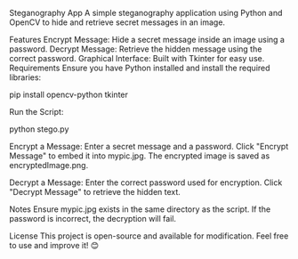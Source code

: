 Steganography App
A simple steganography application using Python and OpenCV to hide and retrieve secret messages in an image.

Features
Encrypt Message: Hide a secret message inside an image using a password.
Decrypt Message: Retrieve the hidden message using the correct password.
Graphical Interface: Built with Tkinter for easy use.
Requirements
Ensure you have Python installed and install the required libraries:

pip install opencv-python tkinter

Run the Script:

python stego.py

Encrypt a Message:
Enter a secret message and a password.
Click "Encrypt Message" to embed it into mypic.jpg.
The encrypted image is saved as encryptedImage.png.

Decrypt a Message:
Enter the correct password used for encryption.
Click "Decrypt Message" to retrieve the hidden text.

Notes
Ensure mypic.jpg exists in the same directory as the script.
If the password is incorrect, the decryption will fail.

License
This project is open-source and available for modification. Feel free to use and improve it! 😊
